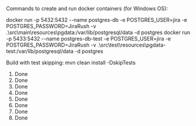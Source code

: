 Commands to create and run docker containers (for Windows OS):

docker run -p 5432:5432 --name postgres-db -e POSTGRES_USER=jira -e POSTGRES_PASSWORD=JiraRush -v .\src\main\resources\pgdata:/var/lib/postgresql/data -d postgres
docker run -p 5433:5432 --name postgres-db-test -e POSTGRES_USER=jira -e POSTGRES_PASSWORD=JiraRush -v .\src\test\resources\pgdata-test:/var/lib/postgresql/data -d postgres

Build with test skipping:
mvn clean install -DskipTests

1. Done
2. Done
3. Done
4. Done
5. Done
6. Done
7. Done
8. Done
